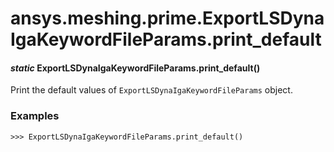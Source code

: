 # ansys.meshing.prime.ExportLSDynaIgaKeywordFileParams.print_default

<a id="ansys.meshing.prime.ExportLSDynaIgaKeywordFileParams.print_default"></a>

#### *static* ExportLSDynaIgaKeywordFileParams.print_default()

Print the default values of `ExportLSDynaIgaKeywordFileParams` object.

### Examples

```pycon
>>> ExportLSDynaIgaKeywordFileParams.print_default()
```

<!-- !! processed by numpydoc !! -->
